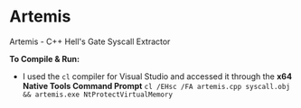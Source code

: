 # Artemis
Artemis - C++ Hell's Gate Syscall Extractor

**To Compile & Run:**
- I used the `cl` compiler for Visual Studio and accessed it through the **x64 Native Tools Command Prompt**
`cl /EHsc /FA artemis.cpp syscall.obj && artemis.exe NtProtectVirtualMemory`
